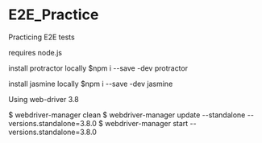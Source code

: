 # E2E_Practice
Practicing E2E tests

requires node.js

install protractor locally $npm i --save -dev protractor

install jasmine locally $npm i --save -dev jasmine

Using web-driver 3.8

$ webdriver-manager clean
$ webdriver-manager update --standalone --versions.standalone=3.8.0
$ webdriver-manager start --versions.standalone=3.8.0